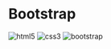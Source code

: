 # Bootstrap
![html5](https://user-images.githubusercontent.com/103083606/164167514-246438b6-8868-41ed-8c13-cf21326f66dd.jpg)
![css3](https://user-images.githubusercontent.com/103083606/164167928-3d6362d7-f9fd-4445-b971-6162847ddd00.jpg)
![bootstrap](https://user-images.githubusercontent.com/103083606/164168014-51b4fc34-bfa5-4e58-bb95-711424f965b1.jpg)

